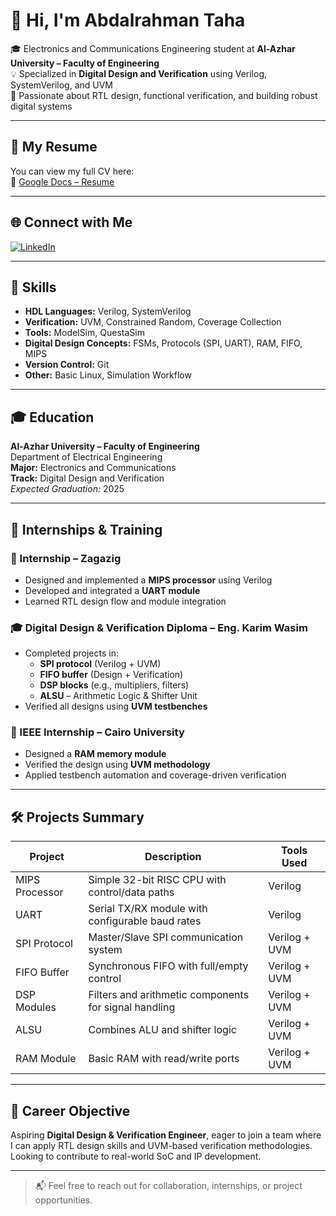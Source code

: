 # 👋 Hi, I'm Abdalrahman Taha

🎓 Electronics and Communications Engineering student at **Al-Azhar University – Faculty of Engineering**  
💡 Specialized in **Digital Design and Verification** using Verilog, SystemVerilog, and UVM  
🚀 Passionate about RTL design, functional verification, and building robust digital systems  

---

## 📄 My Resume

You can view my full CV here:  
🔗 [Google Docs – Resume](https://docs.google.com/document/d/1J_iS-zDlyNtDectZw4lpR-YDcqsS1snZMlQKDlzrAbs/edit?usp=sharing)

---

## 🌐 Connect with Me

[![LinkedIn](https://img.shields.io/badge/LinkedIn-Abdalrahman%20Taha-blue?style=flat-square&logo=linkedin)](https://www.linkedin.com/in/abdalrahman-taha-493a3b237/)

---

## 🧠 Skills

- **HDL Languages:** Verilog, SystemVerilog  
- **Verification:** UVM, Constrained Random, Coverage Collection  
- **Tools:** ModelSim, QuestaSim  
- **Digital Design Concepts:** FSMs, Protocols (SPI, UART), RAM, FIFO, MIPS  
- **Version Control:** Git  
- **Other:** Basic Linux, Simulation Workflow

---

## 🎓 Education

**Al-Azhar University – Faculty of Engineering**  
Department of Electrical Engineering  
**Major:** Electronics and Communications  
**Track:** Digital Design and Verification  
*Expected Graduation:* 2025

---

## 💼 Internships & Training

### 🔧 Internship – Zagazig  
- Designed and implemented a **MIPS processor** using Verilog  
- Developed and integrated a **UART module**  
- Learned RTL design flow and module integration

### 🎓 Digital Design & Verification Diploma – Eng. Karim Wasim  
- Completed projects in:
  - **SPI protocol** (Verilog + UVM)
  - **FIFO buffer** (Design + Verification)
  - **DSP blocks** (e.g., multipliers, filters)
  - **ALSU** – Arithmetic Logic & Shifter Unit
- Verified all designs using **UVM testbenches**

### 🤝 IEEE Internship – Cairo University  
- Designed a **RAM memory module**  
- Verified the design using **UVM methodology**  
- Applied testbench automation and coverage-driven verification

---

## 🛠️ Projects Summary

| Project       | Description                                            | Tools Used           |
|---------------|--------------------------------------------------------|----------------------|
| MIPS Processor | Simple 32-bit RISC CPU with control/data paths        | Verilog              |
| UART          | Serial TX/RX module with configurable baud rates       | Verilog              |
| SPI Protocol  | Master/Slave SPI communication system                  | Verilog + UVM        |
| FIFO Buffer   | Synchronous FIFO with full/empty control               | Verilog + UVM        |
| DSP Modules   | Filters and arithmetic components for signal handling  | Verilog + UVM        |
| ALSU          | Combines ALU and shifter logic                         | Verilog + UVM        |
| RAM Module    | Basic RAM with read/write ports                        | Verilog + UVM        |

---

## 🎯 Career Objective

Aspiring **Digital Design & Verification Engineer**, eager to join a team where I can apply RTL design skills and UVM-based verification methodologies. Looking to contribute to real-world SoC and IP development.

---

> 📬 Feel free to reach out for collaboration, internships, or project opportunities.
